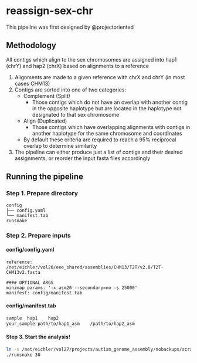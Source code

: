 # reassign-sex-chr

This pipeline was first designed by @projectoriented

## Methodology

All contigs which align to the sex chromosomes are assigned into hap1 (chrY) and hap2 (chrX) based on alignments to a reference

1. Alignments are made to a given reference with chrX and chrY (in most cases CHM13)
2. Contigs are sorted into one of two categories:
    - Complement (Split)
      - Those contigs which do not have an overlap with another contig in the opposite haplotype but are located in the haplotype not designated to that sex chromosome
    - Align (Duplicated)
      - Those contigs which have overlapping alignments with contigs in another haplotype for the same chromosome and coordinates
    -  By default these criteria are required to reach a 95% reciprocal overlap to determine similarity
3. The pipeline can either produce just a list of contigs and their desired assignments, or reorder the input fasta files accordingly

## Running the pipeline
### Step 1. Prepare directory
```
config
├── config.yaml
└── manifest.tab
runsnake
```
### Step 2. Prepare inputs
#### config/config.yaml
```
reference: /net/eichler/vol26/eee_shared/assemblies/CHM13/T2T/v2.0/T2T-CHM13v2.fasta

#### OPTIONAL ARGS
minimap_params: '-x asm20 --secondary=no -s 25000'
manifest: config/manifest.tab
```
#### config/manifest.tab
```bash
sample  hap1    hap2
your_sample path/to/hap1_asm    /path/to/hap2_asm
```
#### Step 3. Start the analysis!
```bash
ln -s /net/eichler/vol27/projects/autism_genome_assembly/nobackups/scratch/wumei/fix_sex_chr/runsnake .
./runsnake 30
```

